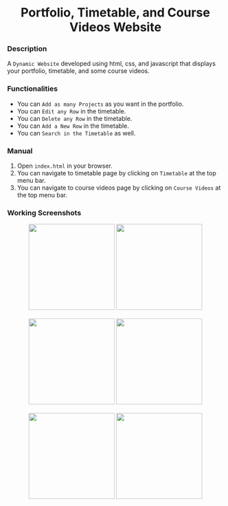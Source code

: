 <h1 align="center">Portfolio, Timetable, and Course Videos Website</h1>

### Description
A `Dynamic Website` developed using html, css, and javascript that displays your portfolio, timetable, and some course videos.

### Functionalities
- You can `Add as many Projects` as you want in the portfolio.
- You can `Edit any Row` in the timetable.
- You can `Delete any Row` in the timetable.
- You can `Add a New Row` in the timetable.
- You can `Search in the Timetable` as well.

### Manual
1) Open `index.html` in your browser.
2) You can navigate to timetable page by clicking on `Timetable` at the top menu bar.
3) You can navigate to course videos page by clicking on `Course Videos` at the top menu bar.

### Working Screenshots
<div align="center">
  <img src = "https://github.com/SameetAsadullah/Android-Applications-Permission-Scanner/blob/main/extras/working-ss-1.jpg" alt = "" width="200px"/>
  <img src = "https://github.com/SameetAsadullah/Android-Applications-Permission-Scanner/blob/main/extras/working-ss-2.jpg" alt = "" width="200px"/>
</div>
<br/>
<div align="center">
  <img src = "https://github.com/SameetAsadullah/Android-Applications-Permission-Scanner/blob/main/extras/working-ss-3.jpg" alt = "" width="200px"/>
  <img src = "https://github.com/SameetAsadullah/Android-Applications-Permission-Scanner/blob/main/extras/working-ss-4.jpg" alt = "" width="200px"/>
</div>
<br/>
<div align="center">
  <img src = "https://github.com/SameetAsadullah/Android-Applications-Permission-Scanner/blob/main/extras/working-ss-5.jpg" alt = "" width="200px"/>
  <img src = "https://github.com/SameetAsadullah/Android-Applications-Permission-Scanner/blob/main/extras/working-ss-6.jpg" alt = "" width="200px"/>
</div>
